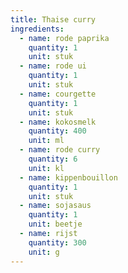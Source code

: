 ```yaml
---
title: Thaise curry
ingredients:
  - name: rode paprika
    quantity: 1
    unit: stuk
  - name: rode ui
    quantity: 1
    unit: stuk
  - name: courgette
    quantity: 1
    unit: stuk
  - name: kokosmelk
    quantity: 400
    unit: ml
  - name: rode curry
    quantity: 6
    unit: kl
  - name: kippenbouillon
    quantity: 1
    unit: stuk
  - name: sojasaus
    quantity: 1
    unit: beetje
  - name: rijst
    quantity: 300
    unit: g
---
```


<Recipe />
